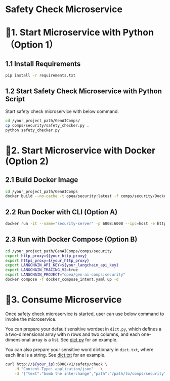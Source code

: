 # Safety Check Microservice

# 🚀1. Start Microservice with Python（Option 1）

## 1.1 Install Requirements

```bash
pip install -r requirements.txt
```

## 1.2 Start Safety Check Microservice with Python Script

Start safety check microservice with below command.

```bash
cd /your_project_path/GenAIComps/
cp comps/security/safety_checker.py .
python safety_checker.py
```

# 🚀2. Start Microservice with Docker (Option 2)

## 2.1 Build Docker Image

```bash
cd /your_project_path/GenAIComps
docker build --no-cache -t opea/security:latest -f comps/security/Dockerfile .
```

## 2.2 Run Docker with CLI (Option A)

```bash
docker run -it --name="security-server" -p 6008:6008 --ipc=host -e http_proxy=$http_proxy -e https_proxy=$https_proxy opea/security:latest
```

## 2.3 Run with Docker Compose (Option B)

```bash
cd /your_project_path/GenAIComps/comps/security
export http_proxy=${your_http_proxy}
export https_proxy=${your_http_proxy}
export LANGCHAIN_API_KEY=${your_langchain_api_key}
export LANGCHAIN_TRACING_V2=true
export LANGCHAIN_PROJECT="opea/gen-ai-comps:security"
docker compose -f docker_compose_intent.yaml up -d
```

# 🚀3. Consume Microservice

Once safety check microservice is started, user can use below command to invoke the microservice.

You can prepare your default sensitive wordset in `dict.py`, which defines a a two-dimensional array with n rows and two columns, and each one-dimensional array is a list. See [dict.py](https://github.com/opea-project/GenAIComps/tree/main/comps/security/dict.py) for an example.

You can also prepare your sensitive word dictionary in `dict.txt`, where each line is a string. See [dict.txt](https://github.com/opea-project/GenAIComps/tree/main/comps/security/dict.txt) for an example.

```bash
curl http://${your_ip}:6008/v1/safety/check \
    -H "Content-Type: application/json"   \
    -d '{"text":"bomb the interchange","path":"/path/to/comps/security"}'
```
